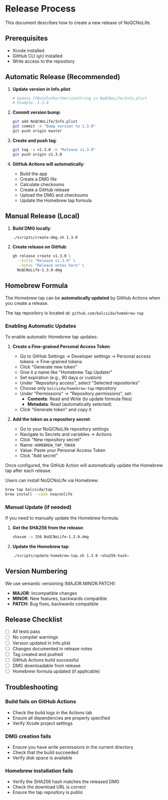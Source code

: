 # Release Process

This document describes how to create a new release of NoQCNoLife.

## Prerequisites

- Xcode installed
- GitHub CLI (`gh`) installed
- Write access to the repository

## Automatic Release (Recommended)

1. **Update version in Info.plist**:
   ```bash
   # Update CFBundleShortVersionString in NoQCNoLife/Info.plist
   # Example: 1.3.0
   ```

2. **Commit version bump**:
   ```bash
   git add NoQCNoLife/Info.plist
   git commit -m "Bump version to 1.3.0"
   git push origin master
   ```

3. **Create and push tag**:
   ```bash
   git tag -a v1.3.0 -m "Release v1.3.0"
   git push origin v1.3.0
   ```

4. **GitHub Actions will automatically**:
   - Build the app
   - Create a DMG file
   - Calculate checksums
   - Create a GitHub release
   - Upload the DMG and checksums
   - Update the Homebrew tap formula

## Manual Release (Local)

1. **Build DMG locally**:
   ```bash
   ./scripts/create-dmg.sh 1.3.0
   ```

2. **Create release on GitHub**:
   ```bash
   gh release create v1.3.0 \
     --title "Release v1.3.0" \
     --notes "Release notes here" \
     NoQCNoLife-1.3.0.dmg
   ```

## Homebrew Formula

The Homebrew tap can be **automatically updated** by GitHub Actions when you create a release.

The tap repository is located at: `github.com/balcsida/homebrew-tap`

### Enabling Automatic Updates

To enable automatic Homebrew tap updates:

1. **Create a Fine-grained Personal Access Token**:
   - Go to GitHub Settings → Developer settings → Personal access tokens → Fine-grained tokens
   - Click "Generate new token"
   - Give it a name like "Homebrew Tap Updater"
   - Set expiration (e.g., 90 days or custom)
   - Under "Repository access", select "Selected repositories"
   - Choose only `balcsida/homebrew-tap` repository
   - Under "Permissions" → "Repository permissions", set:
     - **Contents**: Read and Write (to update formula files)
     - **Metadata**: Read (automatically selected)
   - Click "Generate token" and copy it

2. **Add the token as a repository secret**:
   - Go to your NoQCNoLife repository settings
   - Navigate to Secrets and variables → Actions
   - Click "New repository secret"
   - Name: `HOMEBREW_TAP_TOKEN`
   - Value: Paste your Personal Access Token
   - Click "Add secret"

Once configured, the GitHub Action will automatically update the Homebrew tap after each release.

Users can install NoQCNoLife via Homebrew:
```bash
brew tap balcsida/tap
brew install --cask noqcnolife
```

### Manual Update (if needed)

If you need to manually update the Homebrew formula:

1. **Get the SHA256 from the release**:
   ```bash
   shasum -a 256 NoQCNoLife-1.3.0.dmg
   ```

2. **Update the Homebrew tap**:
   ```bash
   ./scripts/update-homebrew-tap.sh 1.3.0 <sha256-hash>
   ```

## Version Numbering

We use semantic versioning (MAJOR.MINOR.PATCH):

- **MAJOR**: Incompatible changes
- **MINOR**: New features, backwards compatible
- **PATCH**: Bug fixes, backwards compatible

## Release Checklist

- [ ] All tests pass
- [ ] No compiler warnings
- [ ] Version updated in Info.plist
- [ ] Changes documented in release notes
- [ ] Tag created and pushed
- [ ] GitHub Actions build successful
- [ ] DMG downloadable from release
- [ ] Homebrew formula updated (if applicable)

## Troubleshooting

### Build fails on GitHub Actions
- Check the build logs in the Actions tab
- Ensure all dependencies are properly specified
- Verify Xcode project settings

### DMG creation fails
- Ensure you have write permissions in the current directory
- Check that the build succeeded
- Verify disk space is available

### Homebrew installation fails
- Verify the SHA256 hash matches the released DMG
- Check the download URL is correct
- Ensure the tap repository is public
